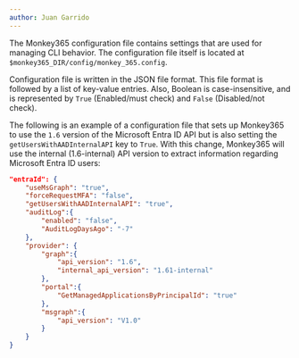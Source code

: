 ```yaml
---
author: Juan Garrido
---
```


The Monkey365 configuration file contains settings that are used for managing CLI behavior. The configuration file itself is located at ```$monkey365_DIR/config/monkey_365.config```.

Configuration file is written in the JSON file format. This file format is followed by a list of key-value entries. Also, Boolean is case-insensitive, and is represented by ```True``` (Enabled/must check) and ```False``` (Disabled/not check).

The following is an example of a configuration file that sets up Monkey365 to use the ```1.6``` version of the Microsoft Entra ID API but is also setting the ```getUsersWithAADInternalAPI``` key to ```True```. With this change, Monkey365 will use the internal (1.6-internal) API version to extract information regarding Microsoft Entra ID users:

```json
"entraId": {
	"useMsGraph": "true",
	"forceRequestMFA": "false",
	"getUsersWithAADInternalAPI": "true",
	"auditLog":{
		"enabled": "false",
		"AuditLogDaysAgo": "-7"
	},
	"provider": {
		"graph":{
			"api_version": "1.6",
			"internal_api_version": "1.61-internal"
		},
		"portal":{
			"GetManagedApplicationsByPrincipalId": "true"
		},
		"msgraph":{
			"api_version": "V1.0"
		}
	}
}
```
